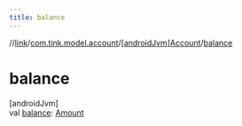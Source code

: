 ```yaml
---
title: balance
---
```

//[link](../../../index.html)/[com.tink.model.account](../index.html)/[[androidJvm]Account](index.html)/[balance](balance.html)



# balance



[androidJvm]\
val [balance](balance.html): [Amount](../../com.tink.model.misc/[android-jvm]-amount/index.html)




